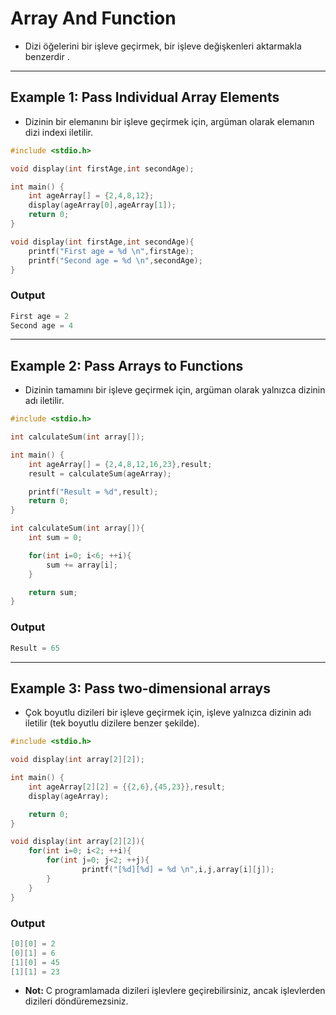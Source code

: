 # Array And Function
- Dizi öğelerini bir işleve geçirmek, bir işleve değişkenleri aktarmakla benzerdir .

------------
## Example 1: Pass Individual Array Elements
- Dizinin bir elemanını bir işleve geçirmek için, argüman olarak elemanın dizi indexi iletilir.

```c
#include <stdio.h>

void display(int firstAge,int secondAge);

int main() {
    int ageArray[] = {2,4,8,12};
    display(ageArray[0],ageArray[1]);
    return 0;
}

void display(int firstAge,int secondAge){
    printf("First age = %d \n",firstAge);
    printf("Second age = %d \n",secondAge);
}
```

### Output

```c
First age = 2
Second age = 4
```

------------
## Example 2: Pass Arrays to Functions
- Dizinin tamamını bir işleve geçirmek için, argüman olarak yalnızca dizinin adı iletilir.

```c
#include <stdio.h>

int calculateSum(int array[]);

int main() {
    int ageArray[] = {2,4,8,12,16,23},result;
    result = calculateSum(ageArray);

    printf("Result = %d",result);
    return 0;
}

int calculateSum(int array[]){
    int sum = 0;

    for(int i=0; i<6; ++i){
        sum += array[i];
    }

    return sum;
}
```

### Output

```c
Result = 65
```

------------
## Example 3: Pass two-dimensional arrays
- Çok boyutlu dizileri bir işleve geçirmek için, işleve yalnızca dizinin adı iletilir (tek boyutlu dizilere benzer şekilde).

```c
#include <stdio.h>

void display(int array[2][2]);

int main() {
    int ageArray[2][2] = {{2,6},{45,23}},result;
    display(ageArray);

    return 0;
}

void display(int array[2][2]){
    for(int i=0; i<2; ++i){
        for(int j=0; j<2; ++j){
                printf("[%d][%d] = %d \n",i,j,array[i][j]);
        }
    }
}
```

### Output

```c
[0][0] = 2
[0][1] = 6
[1][0] = 45
[1][1] = 23
```

- **Not:** C programlamada dizileri işlevlere geçirebilirsiniz, ancak işlevlerden dizileri döndüremezsiniz.
